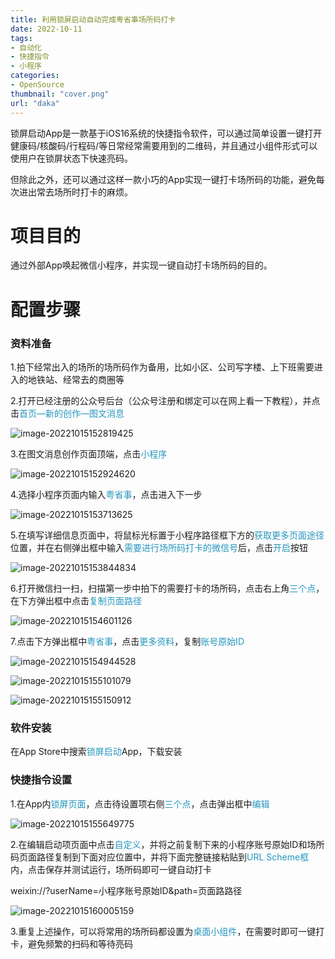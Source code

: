 ```yaml
---
title: 利用锁屏启动自动完成粤省事场所码打卡
date: 2022-10-11
tags:
- 自动化
- 快捷指令
- 小程序
categories: 
- OpenSource
thumbnail: "cover.png"
url: "daka"
---
```




锁屏启动App是一款基于iOS16系统的快捷指令软件，可以通过简单设置一键打开健康码/核酸码/行程码/等日常经常需要用到的二维码，并且通过小组件形式可以使用户在锁屏状态下快速亮码。

但除此之外，还可以通过这样一款小巧的App实现一键打卡场所码的功能，避免每次进出常去场所时打卡的麻烦。

<!--more-->



# 项目目的

通过外部App唤起微信小程序，并实现一键自动打卡场所码的目的。



# 配置步骤

### 资料准备

1.拍下经常出入的场所的场所码作为备用，比如小区、公司写字楼、上下班需要进入的地铁站、经常去的商圈等



2.打开已经注册的公众号后台（公众号注册和绑定可以在网上看一下教程），并点击<font color=#2596be>首页—新的创作—图文消息</font>

![image-20221015152819425](image-20221015152819425.png)



3.在图文消息创作页面顶端，点击<font color=#2596be>小程序</font>

![image-20221015152924620](image-20221015152924620.png)



4.选择小程序页面内输入<font color=#2596be>粤省事</font>，点击进入下一步

![image-20221015153713625](image-20221015153713625.png)



5.在填写详细信息页面中，将鼠标光标置于小程序路径框下方的<font color=#2596be>获取更多页面途径</font>位置，并在右侧弹出框中输入<font color=#2596be>需要进行场所码打卡的微信号</font>后，点击<font color=#2596be>开启</font>按钮

![image-20221015153844834](image-20221015153844834.png)



6.打开微信扫一扫，扫描第一步中拍下的需要打卡的场所码，点击右上角<font color=#2596be>三个点</font>，在下方弹出框中点击<font color=#2596be>复制页面路径</font>

![image-20221015154601126](image-20221015154601126.png)



7.点击下方弹出框中<font color=#2596be>粤省事</font>，点击<font color=#2596be>更多资料</font>，复制<font color=#2596be>账号原始ID</font>

![image-20221015154944528](image-20221015154944528.png)



![image-20221015155101079](image-20221015155101079.png)



![image-20221015155150912](image-20221015155150912.png)



### 软件安装

在App Store中搜索<font color=#2596be>锁屏启动</font>App，下载安装



### 快捷指令设置

1.在App内<font color=#2596be>锁屏页面</font>，点击待设置项右侧<font color=#2596be>三个点</font>，点击弹出框中<font color=#2596be>编辑</font>

![image-20221015155649775](image-20221015155649775.png)



2.在编辑启动项页面中点击<font color=#2596be>自定义</font>，并将之前复制下来的小程序账号原始ID和场所码页面路径复制到下面对应位置中，并将下面完整链接粘贴到<font color=#2596be>URL Scheme框</font>内，点击保存并测试运行，场所码即可一键自动打卡

weixin://?userName=小程序账号原始ID&path=页面路路径

![image-20221015160005159](image-20221015160005159.png)



3.重复上述操作，可以将常用的场所码都设置为<font color=#2596be>桌面小组件</font>，在需要时即可一键打卡，避免频繁的扫码和等待亮码